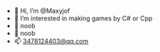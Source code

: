 - 👋 Hi, I’m @Maxyjof
- 👀 I’m interested in making games by C# or Cpp
- 🌱 noob
- 💞️ noob
- 📫 3478124403@qq.com

